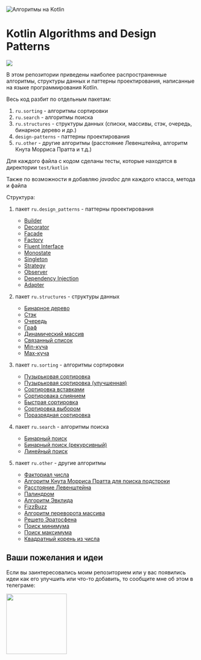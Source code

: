 ![Алгоритмы на Kotlin](https://github.com/KiberneticWorm/Kotlin-Algorithms-and-Design-Patterns/blob/master/assets/algo_logo.png)

# Kotlin Algorithms and Design Patterns

<a href="https://github.com/KiberneticWorm/Kotlin-Algorithms-and-Design-Patterns/blob/master/README_english.md"><img src="http://www.bambytoys.ru/pictures/figu/english.png" /></a>

В этом репозитории приведены наиболее распространенные алгоритмы, структуры данных и паттерны проектирования, написанные на языке программирования Kotlin.

Весь код разбит по отдельным пакетам:

1. <code>ru.sorting</code> - алгоритмы сортировки
2. <code>ru.search</code> - алгоритмы поиска
3. <code>ru.structures</code> - структуры данных (списки, массивы, стэк, очередь, бинарное дерево и др.)
4. <code>design-patterns</code> - паттерны проектирования
5. <code>ru.other</code> - другие алгоритмы (расстояние Левенштейна, алгоритм Кнута Морриса Пратта и т.д.)

Для каждого файла с кодом сделаны тесты, которые находятся в директории <code>test/kotlin</code>

Также по возможности я добавляю *javadoc* для каждого класса, метода и файла

Структура:

1. пакет <code>ru.design_patterns</code> - паттерны проектирования
    * [Builder](https://github.com/KiberneticWorm/Kotlin-Algorithms-and-Design-Patterns/blob/master/src/main/kotlin/ru.design_patterns/Builder.kt)
    * [Decorator](https://github.com/KiberneticWorm/Kotlin-Algorithms-and-Design-Patterns/blob/master/src/main/kotlin/ru.design_patterns/Decorator.kt)
    * [Facade](https://github.com/KiberneticWorm/Kotlin-Algorithms-and-Design-Patterns/blob/master/src/main/kotlin/ru.design_patterns/Facade.kt)
    * [Factory](https://github.com/KiberneticWorm/Kotlin-Algorithms-and-Design-Patterns/blob/master/src/main/kotlin/ru.design_patterns/Factory.kt)
    * [Fluent Interface](https://github.com/KiberneticWorm/Kotlin-Algorithms-and-Design-Patterns/blob/master/src/main/kotlin/ru.design_patterns/Fluent%20Interface%20Pattern.kt)
    * [Monostate](https://github.com/KiberneticWorm/Kotlin-Algorithms-and-Design-Patterns/blob/master/src/main/kotlin/ru.design_patterns/Monostate.kt)
    * [Singleton](https://github.com/KiberneticWorm/Kotlin-Algorithms-and-Design-Patterns/blob/master/src/main/kotlin/ru.design_patterns/Singleton.kt)
    * [Strategy](https://github.com/KiberneticWorm/Kotlin-Algorithms-and-Design-Patterns/blob/master/src/main/kotlin/ru.design_patterns/Strategy.kt)
    * [Observer](https://github.com/KiberneticWorm/Kotlin-Algorithms-and-Design-Patterns/blob/master/src/main/kotlin/ru.design_patterns/Observer.kt)
    * [Dependency Injection](https://github.com/KiberneticWorm/Kotlin-Algorithms-and-Design-Patterns/blob/master/src/main/kotlin/ru.design_patterns/Dependency%20%20Injection.kt)
    * [Adapter](https://github.com/KiberneticWorm/Kotlin-Algorithms-and-Design-Patterns/blob/master/src/main/kotlin/ru.design_patterns/Adapter.kt)

2. пакет <code>ru.structures</code> - структуры данных
    * [Бинарное дерево](https://github.com/KiberneticWorm/Kotlin-Algorithms-and-Design-Patterns/blob/master/src/main/kotlin/ru.structures/BinaryTree.kt)
    * [Стэк](https://github.com/KiberneticWorm/Kotlin-Algorithms-and-Design-Patterns/blob/master/src/main/kotlin/ru.structures/Stack.kt)
    * [Очередь](https://github.com/KiberneticWorm/Kotlin-Algorithms-and-Design-Patterns/blob/master/src/main/kotlin/ru.structures/Queue.kt)
    * [Граф](https://github.com/KiberneticWorm/Kotlin-Algorithms-and-Design-Patterns/blob/master/src/main/kotlin/ru.structures/Graph.kt)
    * [Динамический массив](https://github.com/KiberneticWorm/Kotlin-Algorithms-and-Design-Patterns/blob/master/src/main/kotlin/ru.structures/DynamicArray.kt)
    * [Связанный список](https://github.com/KiberneticWorm/Kotlin-Algorithms-and-Design-Patterns/blob/master/src/main/kotlin/ru.structures/LinkedList.kt)
    * [Min-куча](https://github.com/KiberneticWorm/Kotlin-Algorithms-and-Design-Patterns/blob/master/src/main/kotlin/ru.structures/MinHeap.kt)
    * [Max-куча](https://github.com/KiberneticWorm/Kotlin-Algorithms-and-Design-Patterns/blob/master/src/main/kotlin/ru.structures/MaxHeap.kt)

3. пакет <code>ru.sorting</code> - алгоритмы сортировки
    * [Пузырьковая сортировка](https://github.com/KiberneticWorm/Kotlin-Algorithms-and-Design-Patterns/blob/master/src/main/kotlin/ru.sorting/BubbleSort.kt)
    * [Пузырьковая сортировка (улучшенная)](https://github.com/KiberneticWorm/Kotlin-Algorithms-and-Design-Patterns/blob/master/src/main/kotlin/ru.sorting/BubbleSortImproved.kt)
    * [Сортировка вставками](https://github.com/KiberneticWorm/Kotlin-Algorithms-and-Design-Patterns/blob/master/src/main/kotlin/ru.sorting/InsertionSort.kt)
    * [Сортировака слиянием](https://github.com/KiberneticWorm/Kotlin-Algorithms-and-Design-Patterns/blob/master/src/main/kotlin/ru.sorting/MergeSort.kt)
    * [Быстрая сортировка](https://github.com/KiberneticWorm/Kotlin-Algorithms-and-Design-Patterns/blob/master/src/main/kotlin/ru.sorting/QuickSort.kt)
    * [Сортировка выбором](https://github.com/KiberneticWorm/Kotlin-Algorithms-and-Design-Patterns/blob/master/src/main/kotlin/ru.sorting/SelectionSort.kt)
    * [Поразрядная сортировка](https://github.com/KiberneticWorm/Kotlin-Algorithms-and-Design-Patterns/blob/master/src/main/kotlin/ru.sorting/RadixSort.kt)

4. пакет <code>ru.search</code> - алгоритмы поиска
    * [Бинарный поиск](https://github.com/KiberneticWorm/Kotlin-Algorithms-and-Design-Patterns/blob/master/src/main/kotlin/ru.search/BinarySearch.kt)
    * [Бинарный поиск (рекурсивный)](https://github.com/KiberneticWorm/Kotlin-Algorithms-and-Design-Patterns/blob/master/src/main/kotlin/ru.search/BinarySearchRecursive.kt)
    * [Линейный поиск](https://github.com/KiberneticWorm/Kotlin-Algorithms-and-Design-Patterns/blob/master/src/main/kotlin/ru.search/LinearSearch.kt)

5. пакет <code>ru.other</code> - другие алгоритмы
    * [Факториал числа](https://github.com/KiberneticWorm/Kotlin-Algorithms-and-Design-Patterns/blob/master/src/main/kotlin/ru.other/Factorial.kt)
    * [Алгоритм Кнута Морриса Пратта для поиска подстроки](https://github.com/KiberneticWorm/Kotlin-Algorithms-and-Design-Patterns/blob/master/src/main/kotlin/ru.other/KnuthMorrisPratt.kt)
    * [Расстояние Левенштейна](https://github.com/KiberneticWorm/Kotlin-Algorithms-and-Design-Patterns/blob/master/src/main/kotlin/ru.other/LevensteinLength.kt)
    * [Палиндром](https://github.com/KiberneticWorm/Kotlin-Algorithms-and-Design-Patterns/blob/master/src/main/kotlin/ru.other/Palindrome.kt)
    * [Алгоритм Эвклида](https://github.com/KiberneticWorm/Kotlin-Algorithms-and-Design-Patterns/blob/master/src/main/kotlin/ru.other/Euclid.kt)
    * [FizzBuzz](https://github.com/KiberneticWorm/Kotlin-Algorithms-and-Design-Patterns/blob/master/src/main/kotlin/ru.other/FizzBuzz.kt)
    * [Алгоритм переворота массива](https://github.com/KiberneticWorm/Kotlin-Algorithms-and-Design-Patterns/blob/master/src/main/kotlin/ru.other/ReverseArray.kt)
    * [Решето Эратосфена](https://github.com/KiberneticWorm/Kotlin-Algorithms-and-Design-Patterns/blob/master/src/main/kotlin/ru.other/SieveOfEratosthenes.kt)
    * [Поиск минимума](https://github.com/KiberneticWorm/Kotlin-Algorithms-and-Design-Patterns/blob/master/src/main/kotlin/ru.other/Max.kt)
    * [Поиск максимума](https://github.com/KiberneticWorm/Kotlin-Algorithms-and-Design-Patterns/blob/master/src/main/kotlin/ru.other/Min.kt)
    * [Квадратный корень из числа](https://github.com/KiberneticWorm/Kotlin-Algorithms-and-Design-Patterns/blob/master/src/main/kotlin/ru.other/Sqrt.kt)

## Ваши пожелания и идеи

Если вы заинтересовались моим репозиторием или у вас появились идеи как его улучшить или что-то добавить, то сообщите мне об этом в телеграме:

<a href="https://t.me/good_twilly"><img src="https://upload.wikimedia.org/wikipedia/commons/thumb/8/82/Telegram_logo.svg/1024px-Telegram_logo.svg.png" width=160 /></a>
